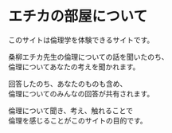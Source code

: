 # エチカの部屋について
このサイトは倫理学を体験できるサイトです。

桑柳エチカ先生の倫理についての話を聞いたのち、  
倫理についてあなたの考えを聞かれます。

回答したのち、あなたのものも含め、  
倫理についてのみんなの回答が共有されます。

倫理について聞き、考え、触れることで  
倫理を感じることがこのサイトの目的です。